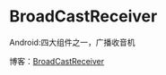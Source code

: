 # BroadCastReceiver

Android:四大组件之一，广播收音机

博客：[BroadCastReceiver](http://www.fanandjiu.com/article/70cdd089.html)
